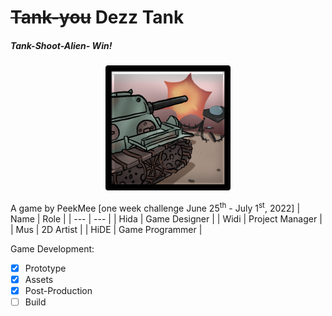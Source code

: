 # ~~Tank-you~~ Dezz Tank
##### Tank-Shoot-Alien- Win! 
<p align="center">
<img width="200" src="https://raw.githubusercontent.com/msyariefh/Tank-you/main/Assets/Sprites/Icon2.png"/>
</p>

A game by PeekMee [one week challenge June 25<sup>th</sup> - July 1<sup>st</sup>, 2022]
| Name | Role |
| --- | --- |
| Hida | Game Designer |
| Widi | Project Manager |
| Mus | 2D Artist |
| HiDE | Game Programmer |

Game Development:
- [x] Prototype 
- [x] Assets
- [x] Post-Production
- [ ] Build
